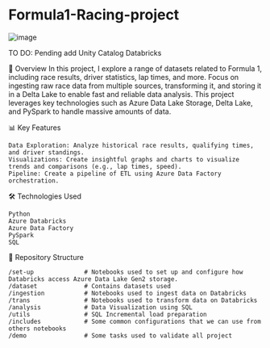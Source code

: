 # Formula1-Racing-project
![image](https://github.com/user-attachments/assets/743f2f50-d93c-4b8d-b110-811d47aa6ace)

TO DO: Pending add Unity Catalog Databricks

📖 Overview
In this project, I explore a range of datasets related to Formula 1, including race results, driver statistics, lap times, and more. Focus on ingesting raw race data from multiple sources, transforming it, and storing it in a Delta Lake to enable fast and reliable data analysis. This project leverages key technologies such as Azure Data Lake Storage, Delta Lake, and PySpark to handle massive amounts of data.

📊 Key Features
```
Data Exploration: Analyze historical race results, qualifying times, and driver standings.
Visualizations: Create insightful graphs and charts to visualize trends and comparisons (e.g., lap times, speed).
Pipeline: Create a pipeline of ETL using Azure Data Factory orchestration.
```

🛠️ Technologies Used

```
Python
Azure Databricks
Azure Data Factory
PySpark
SQL
```

📁 Repository Structure

```
/set-up              # Notebooks used to set up and configure how Databricks access Azure Data Lake Gen2 storage.
/dataset             # Contains datasets used
/ingestion           # Notebooks used to ingest data on Databricks
/trans               # Notebooks used to transform data on Databricks
/analysis            # Data Visualization using SQL
/utils               # SQL Incremental load preparation
/includes            # Some common configurations that we can use from others notebooks
/demo                # Some tasks used to validate all project
```






